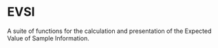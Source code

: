 # EVSI
A suite of functions for the calculation and presentation of the Expected Value of Sample Information.
